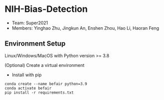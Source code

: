 # NIH-Bias-Detection

- Team: Super2021
- Members: Yinghao Zhu, Jingkun An, Enshen Zhou, Hao Li, Haoran Feng

## Environment Setup

Linux/Windows/MacOS with Python version >= 3.8

(Optional) Create a virtual environment

- Install with pip

```
conda create --name befair python=3.9
conda activate befair
pip install -r requirements.txt
```
